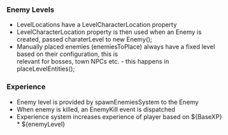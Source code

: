 ### Enemy Levels
- LevelLocations have a LevelCharacterLocation property
- LevelCharacterLocation property is then used when an Enemy is created, passed charaterLevel to new Enemy();
- Manually placed enemies (enemiesToPlace) always have a fixed level based on their configuration, this is  
  relevant for bosses, town NPCs etc. - this happens in placeLevelEntities();

### Experience
- Enemy level is provided by spawnEnemiesSystem to the Enemy
- When enemy is killed, an EnemyKill event is dispatched
- Experience system increases experience of player based on ${BaseXP} * ${enemyLevel}